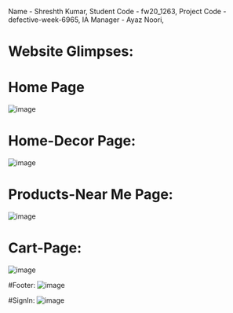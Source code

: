 Name - Shreshth Kumar,
Student Code - fw20_1263,
Project Code - defective-week-6965,
IA Manager - Ayaz Noori,

# Website Glimpses:

# Home Page
![image](https://user-images.githubusercontent.com/101830301/233807416-d77c97fe-e2d8-4545-a417-5702cfd688ae.png)

# Home-Decor Page:
![image](https://user-images.githubusercontent.com/101830301/233807444-a11b2552-78b9-46f5-9c84-59dc44aac70c.png)

# Products-Near Me Page:
![image](https://user-images.githubusercontent.com/101830301/233807481-d4eb7c84-a2d4-4e9e-84f0-1a277377de90.png)

# Cart-Page:
![image](https://user-images.githubusercontent.com/101830301/233807524-80a0aa53-f808-4bf5-8374-4ea7a9fd02f4.png)

#Footer:
![image](https://user-images.githubusercontent.com/101830301/233807537-1cf9864a-6e28-4fe2-b858-12c765b6431a.png)

#SignIn:
![image](https://user-images.githubusercontent.com/101830301/233807555-d4a4245e-226d-4400-b5df-dbf2b82597dd.png)
